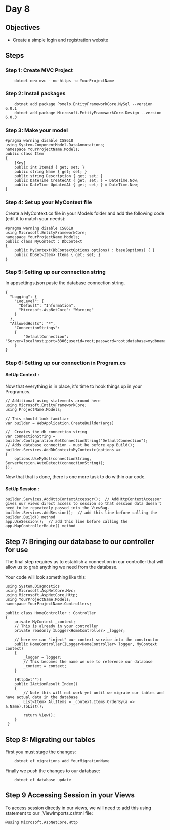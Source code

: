 # Day 8

## Objectives
* Create a simple login and registration website


## Steps

### Step 1: Create MVC Project
````
    dotnet new mvc --no-https -o YourProjectName
````

### Step 2: Install packages

```
    dotnet add package Pomelo.EntityFrameworkCore.MySql --version 6.0.1
    dotnet add package Microsoft.EntityFrameworkCore.Design --version 6.0.3
```

### Step 3: Make your model

```
#pragma warning disable CS8618
using System.ComponentModel.DataAnnotations;
namespace YourProjectName.Models;
public class Item
{
    [Key]
    public int ItemId { get; set; }
    public string Name { get; set; } 
    public string Description { get; set; }
    public DateTime CreatedAt { get; set; } = DateTime.Now;
    public DateTime UpdatedAt { get; set; } = DateTime.Now;
}
```


### Step 4: Set up your MyContext file


Create a MyContext.cs file in your Models folder and add the following code (edit it to match your needs):

```
#pragma warning disable CS8618
using Microsoft.EntityFrameworkCore;
namespace YourProjectName.Models;
public class MyContext : DbContext 
{ 
    public MyContext(DbContextOptions options) : base(options) { }
    public DbSet<Item> Items { get; set; } 
}
```

### Step 5: Setting up our connection string
In appsettings.json paste the database connection string.
```
{
  "Logging": {
    "LogLevel": {
      "Default": "Information",
      "Microsoft.AspNetCore": "Warning"
    }
  },
  "AllowedHosts": "*",
    "ConnectionStrings":
    {
        "DefaultConnection": "Server=localhost;port=3306;userid=root;password=root;database=mydbnamedb;"
    }
}
```

### Step 6: Setting up our connection in Program.cs
#### SetUp Context : 

Now that everything is in place, it's time to hook things up in your Program.cs.
```
// Additional using statements around here
using Microsoft.EntityFrameworkCore;
using ProjectName.Models;

// This should look familiar
var builder = WebApplication.CreateBuilder(args)

//  Creates the db connection string
var connectionString = builder.Configuration.GetConnectionString("DefaultConnection");
// Adds database connection - must be before app.Build();
builder.Services.AddDbContext<MyContext>(options =>
{
    options.UseMySql(connectionString, ServerVersion.AutoDetect(connectionString));
});
```
Now that that is done, there is one more task to do within our code.
#### SetUp Session : 
```
builder.Services.AddHttpContextAccessor();  // AddHttpContextAccessor gives our views direct access to session so that session data doesn't need to be repeatedly passed into the ViewBag.
builder.Services.AddSession();  // add this line before calling the builder.Build() method
app.UseSession();  // add this line before calling the app.MapControllerRoute() method
``` 

## Step 7: Bringing our database to our controller for use
The final step requires us to establish a connection in our controller that will allow us to grab anything we need from the database. 

Your code will look something like this:
```
using System.Diagnostics
using Microsoft.AspNetCore.Mvc;
using Microsoft.AspNetCore.Http;
using YourProjectName.Models;
namespace YourProjectName.Controllers;
    
public class HomeController : Controller
{
    private MyContext _context;
    // This is already in your controller
    private readonly ILogger<HomeController> _logger;
     
    // here we can "inject" our context service into the constructor
    public HomeController(ILogger<HomeController> logger, MyContext context)
    {
        _logger = logger;
        // This becomes the name we use to reference our database
        _context = context;
    }
     
    [HttpGet"")]
    public IActionResult Index()
    {
        // Note this will not work yet until we migrate our tables and have actual data in the database
        List<Item> AllItems = _context.Items.OrderBy(a => a.Name).ToList();
            
        return View();
    }
 }
```

## Step 8: Migrating our tables

First you must stage the changes:
```
    dotnet ef migrations add YourMigrationName
```

Finally we push the changes to our database:
```
    dotnet ef database update
```

## Step 9 Accessing Session in your Views

To access session directly in our views, we will need to add this using statement to our _ViewImports.cshtml file:
```
@using Microsoft.AspNetCore.Http
```
